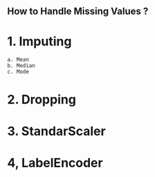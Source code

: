 ## How to Handle Missing Values ?

# 1. Imputing
    a. Mean
    b. Median
    c. Mode
# 2. Dropping
# 3. StandarScaler
# 4, LabelEncoder
